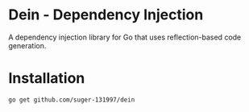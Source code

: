 # Dein - Dependency Injection  

A dependency injection library for Go that uses reflection-based code generation.

# Installation

```bash
go get github.com/suger-131997/dein
```
